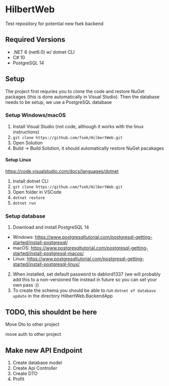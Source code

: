 # HilbertWeb
Test repository for potential new fsek backend

## Required Versions
- .NET 6 (net6.0) w/ dotnet CLI
- C# 10
- PostgreSQL 14

## Setup
The project first requries you to clone the code and restore NuGet packages (this is done automatically in Visual Studio).
Then the database needs to be setup, we use a PostgreSQL database

### Setup Windows/macOS
1. Install Visual Studio (not code, although it works with the linux instructions)
2. `git clone https://github.com/fsek/HilbertWeb.git`
3. Open Solution
4. Build -> Build Solution, it should automatically restore NuGet pacakages

#### Setup Linux
https://code.visualstudio.com/docs/languages/dotnet
1. Install dotnet CLI
2. `git clone https://github.com/fsek/HilbertWeb.git`
3. Open folder in VSCode
4. `dotnet restore`
5. `dotnet run`

### Setup database
1. Download and install PostgreSQL 14
 - Windows: https://www.postgresqltutorial.com/postgresql-getting-started/install-postgresql/
 - macOS: https://www.postgresqltutorial.com/postgresql-getting-started/install-postgresql-macos/
 - Linux: https://www.postgresqltutorial.com/postgresql-getting-started/install-postgresql-linux/
2. When installed, set default password to dablord1337 (we will probably add this to a non-versioned file instead in future so you can set your own pass :))
3. To create the schema you should be able to run `dotnet ef database update` in the directory HilbertWeb.BackendApp

## TODO, this shouldnt be here
Move Dto to other project

move auth to other project

## Make new API Endpoint
1. Create database model
2. Create Api Controller
3. Create DTO
4. Profit
